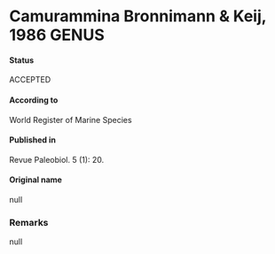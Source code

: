 Camurammina Bronnimann & Keij, 1986 GENUS
=======

#### Status
ACCEPTED

#### According to
World Register of Marine Species

#### Published in
Revue Paleobiol. 5 (1): 20.

#### Original name
null

### Remarks
null